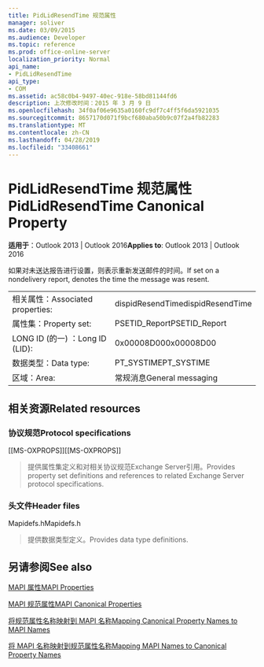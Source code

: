 ```yaml
---
title: PidLidResendTime 规范属性
manager: soliver
ms.date: 03/09/2015
ms.audience: Developer
ms.topic: reference
ms.prod: office-online-server
localization_priority: Normal
api_name:
- PidLidResendTime
api_type:
- COM
ms.assetid: ac58c0b4-9497-40ec-918e-58bd81144fd6
description: 上次修改时间：2015 年 3 月 9 日
ms.openlocfilehash: 34f0af06e9635a0160fc9df7c4ff5f6da5921035
ms.sourcegitcommit: 8657170d071f9bcf680aba50b9c07f2a4fb82283
ms.translationtype: MT
ms.contentlocale: zh-CN
ms.lasthandoff: 04/28/2019
ms.locfileid: "33408661"
---
```

# <a name="pidlidresendtime-canonical-property"></a><span data-ttu-id="80649-103">PidLidResendTime 规范属性</span><span class="sxs-lookup"><span data-stu-id="80649-103">PidLidResendTime Canonical Property</span></span>

  
  
<span data-ttu-id="80649-104">**适用于**：Outlook 2013 | Outlook 2016</span><span class="sxs-lookup"><span data-stu-id="80649-104">**Applies to**: Outlook 2013 | Outlook 2016</span></span> 
  
<span data-ttu-id="80649-105">如果对未送达报告进行设置，则表示重新发送邮件的时间。</span><span class="sxs-lookup"><span data-stu-id="80649-105">If set on a nondelivery report, denotes the time the message was resent.</span></span>
  
|||
|:-----|:-----|
|<span data-ttu-id="80649-106">相关属性：</span><span class="sxs-lookup"><span data-stu-id="80649-106">Associated properties:</span></span>  <br/> |<span data-ttu-id="80649-107">dispidResendTime</span><span class="sxs-lookup"><span data-stu-id="80649-107">dispidResendTime</span></span>  <br/> |
|<span data-ttu-id="80649-108">属性集：</span><span class="sxs-lookup"><span data-stu-id="80649-108">Property set:</span></span>  <br/> |<span data-ttu-id="80649-109">PSETID_Report</span><span class="sxs-lookup"><span data-stu-id="80649-109">PSETID_Report</span></span>  <br/> |
|<span data-ttu-id="80649-110">LONG ID (的一) ：</span><span class="sxs-lookup"><span data-stu-id="80649-110">Long ID (LID):</span></span>  <br/> |<span data-ttu-id="80649-111">0x00008D00</span><span class="sxs-lookup"><span data-stu-id="80649-111">0x00008D00</span></span>  <br/> |
|<span data-ttu-id="80649-112">数据类型：</span><span class="sxs-lookup"><span data-stu-id="80649-112">Data type:</span></span>  <br/> |<span data-ttu-id="80649-113">PT_SYSTIME</span><span class="sxs-lookup"><span data-stu-id="80649-113">PT_SYSTIME</span></span>  <br/> |
|<span data-ttu-id="80649-114">区域：</span><span class="sxs-lookup"><span data-stu-id="80649-114">Area:</span></span>  <br/> |<span data-ttu-id="80649-115">常规消息</span><span class="sxs-lookup"><span data-stu-id="80649-115">General messaging</span></span>  <br/> |
   
## <a name="related-resources"></a><span data-ttu-id="80649-116">相关资源</span><span class="sxs-lookup"><span data-stu-id="80649-116">Related resources</span></span>

### <a name="protocol-specifications"></a><span data-ttu-id="80649-117">协议规范</span><span class="sxs-lookup"><span data-stu-id="80649-117">Protocol specifications</span></span>

<span data-ttu-id="80649-118">[[MS-OXPROPS]]</span><span class="sxs-lookup"><span data-stu-id="80649-118">[[MS-OXPROPS]]</span></span> 
  
> <span data-ttu-id="80649-119">提供属性集定义和对相关协议规范Exchange Server引用。</span><span class="sxs-lookup"><span data-stu-id="80649-119">Provides property set definitions and references to related Exchange Server protocol specifications.</span></span>
    
### <a name="header-files"></a><span data-ttu-id="80649-120">头文件</span><span class="sxs-lookup"><span data-stu-id="80649-120">Header files</span></span>

<span data-ttu-id="80649-121">Mapidefs.h</span><span class="sxs-lookup"><span data-stu-id="80649-121">Mapidefs.h</span></span>
  
> <span data-ttu-id="80649-122">提供数据类型定义。</span><span class="sxs-lookup"><span data-stu-id="80649-122">Provides data type definitions.</span></span>
    
## <a name="see-also"></a><span data-ttu-id="80649-123">另请参阅</span><span class="sxs-lookup"><span data-stu-id="80649-123">See also</span></span>



[<span data-ttu-id="80649-124">MAPI 属性</span><span class="sxs-lookup"><span data-stu-id="80649-124">MAPI Properties</span></span>](mapi-properties.md)
  
[<span data-ttu-id="80649-125">MAPI 规范属性</span><span class="sxs-lookup"><span data-stu-id="80649-125">MAPI Canonical Properties</span></span>](mapi-canonical-properties.md)
  
[<span data-ttu-id="80649-126">将规范属性名称映射到 MAPI 名称</span><span class="sxs-lookup"><span data-stu-id="80649-126">Mapping Canonical Property Names to MAPI Names</span></span>](mapping-canonical-property-names-to-mapi-names.md)
  
[<span data-ttu-id="80649-127">将 MAPI 名称映射到规范属性名称</span><span class="sxs-lookup"><span data-stu-id="80649-127">Mapping MAPI Names to Canonical Property Names</span></span>](mapping-mapi-names-to-canonical-property-names.md)

